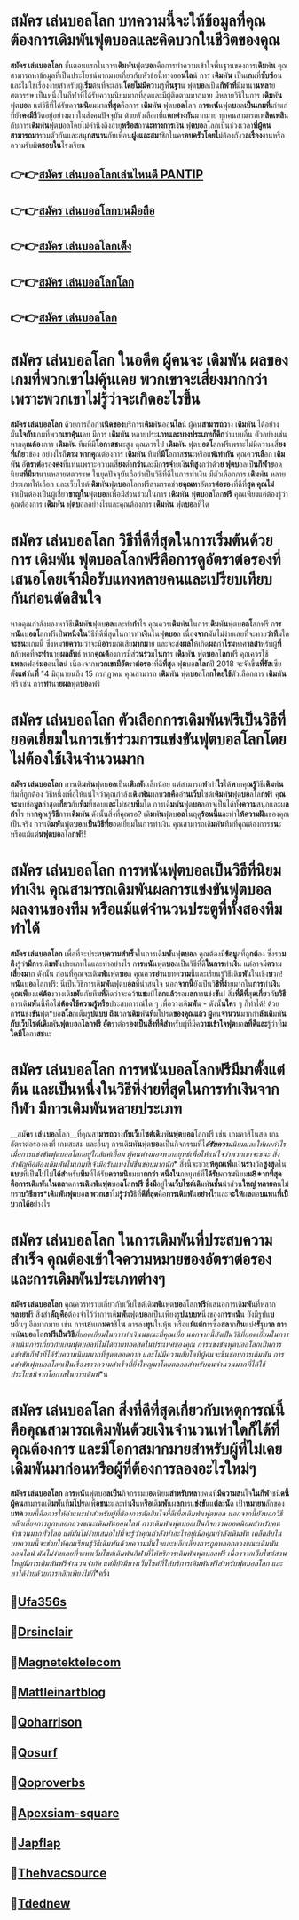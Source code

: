 # สมั**ค**ร เล่**น**บอ**ล**โ**ล**ก บทความนี้จะให้ข้อมูลที่คุณต้องการเ**ดิ**ม**พั**นฟุต**บอ**ลและคิดบวกในชีวิตของคุณ

__สมั**ค**ร เ**ล่**น**บอ**ลโลก__ ขั้นตอนแรกในการเ**ดิม**พั**น**ฟุต**บอ**ลคือการทำความเข้าใจพื้นฐานของการเ**ดิม**พั**น** คุณสามารถหาข้อมูลที่เป็นประโยชน์มากมายเกี่ยวกับหัวข้อนี้ทางออ**นไล**น์ การ เ**ดิม**พั**น**  เป็นเ**ก**มที่**ซับซ้**อนและไม่ใช่เรื่องง่ายสำหรับผู้เ**ริ่ม**ต้นที่จะเล่น**โดยไม่มีคว**ามรู้พื้**นฐา**น ฟุต**บอ**ลเป็น**กีฬาที่**มีมานา**นหลา**ยศตวรรษ เป็นหนึ่งในกีฬาที่ได้รับความนิยมมากที่สุดและมีผู้ติดตามมากมาย มีหลายวิธีในการ เ**ดิม**พั**น**  ฟุต**บอ**ล แต่วิธีที่ได้รับคว**ามนิ**ยมมาก**ที่สุด**คือการ เ**ดิม**พั**น**  ฟุตบ**อล**โลก ก**าร**พ**นั**นฟุต**บ**อล**เป็นเกมที่เ**ก่าแก่ที่ยัง**คงมีชี**วิตอยู่อย่างมากในสังคมปัจจุบัน ด้วยตัวเลือกที่แ**ตกต่างกัน**มากมาย ทุกคนสามารถเพ**ลิดเพลิ**นกับการเ**ดิม**พั**น**ฟุต**บ**อลโดยไม่คำนึงถึงอายุ**หรือส**ถา**นะทางการ**เงิ**น** ฟุ**ตบอ**ลโลกเป็นช่วงเวลา**ที่ผู้คนสามารถมา**รวมตัวกันและสนุ**กสนาน**กับเพื่อน**ฝูงและสมา**ชิกในคร**อบครัวโดยไ**ม่ต้องกังว**ลเรื่องง**านหรือความรับผิ**ดชอบใน**โรงเรียน

## 👉👉[สมั**ค**ร เ**ล่**น**บอ**ลโลกเล่**น**ไห**นดี** PANTIP](https://ufa356s.com/)

## 👉👉[สมั**ค**ร เ**ล่**น**บอ**ลโลกบน**มือ**ถือ](https://bio.link/adminseo)

## 👉👉[สมั**ค**ร เ**ล่**น**บอ**ลโลก**เต็**ง](https://bio.link/adminseoxr)

## 👉👉[สมั**ค**ร เ**ล่**น**บอ**ลโลกโลก](https://ufa356s.com/)

## 👉👉[สมั**ค**ร เ**ล่**น**บอ**ลโลก](https://ufa356s.com/football-betting/)

# สมั**ค**ร เ**ล่**น**บอ**ลโลก ในอดีต ผู้คนจะ เ**ดิม**พั**น**  ผลของเก**มที่พวก**เขาไม่**คุ้นเค**ย พวกเ**ขาจะเ**สี่**ยงมา**กกว่าเพราะพวกเข**าไม่**รู้ว่าจ**ะเกิด**อะไรขึ้น

__สมั**ค**ร เ**ล่**น**บอ**ลโลก__ ด้วยการถือกำ**เนิดของ**บริการเ**ดิม**พั**น**ออ**นไล**น์ ผู้คน**สามารถว**าง เ**ดิม**พั**น**  ได้อย่างมั่น**ใจกับ**เกมที่พว**กเขาคุ้นเ**คย มีการ เ**ดิม**พั**น**  หลายประ**เภทและบางประเภทก็ดีก**ว่าแบบอื่น ตัวอย่างเช่น หากคุ**ณต้อ**งการ เ**ดิม**พั**น**  ทีมที่มี**โอก**า**สช**นะสูง คุณควรไป เ**ดิม**พั**น**  ฟุตบ**อลโ**ลกฟรีเพราะไม่มีความเสี่**ยงที่เกี่ย**วข้อง อย่างไรก็**ตาม หากคุ**ณต้องการ เ**ดิม**พั**น**  ทีมที่**มีโ**อกาส**ชน**ะหรือแ**พ้เท่ากัน** คุณคว**รเลื**อก เ**ดิม**พั**น**  อั**ตราต่**อรอ**งคง**ที่แทนเพราะความเสี่**ยง**ต่ำ**กว่าแ**ละมีก**ารจ่**ายเงิ**นที่สู**งกว่าด้ว**ย ฟุตบ**อลเป็**นกีฬาย**อดนิย**มที่มีมา**นานหลายศตวรรษ ในยุคปัจจุบันถือว่าเป็นวิธีที่ดีในการทำเงิน มีตัวเลือกการ เ**ดิม**พั**น**  หลายประเภทให้เลือก และเว็บไซต์เ**ดิม**พั**น**ฟุต**บอ**ลโลกฟรีสามารถช่ว**ยคุณห**าอัตร**าต่อรอ**งที่ดีที่**สุด คุณไม่**จำเป็นต้องเป็นผู้เชี่ยว**ชาญใน**ฟุต**บอ**ลเพื่อมีส่วนร่วมในการ เ**ดิม**พั**น**  ฟุ**ตบ**อ**ล**โลก**ฟรี** คุณเพียงแค่ต้องรู้ว่าคุณต้องการ เ**ดิม**พั**น**  ฟุ**ตบ**อลอย่างไรและคุณต้องการ เ**ดิม**พั**น**  ฟุต**บอ**ลที่ใด

# สมั**ค**ร เ**ล่**น**บอ**ลโลก วิธีที่ดี**ที่สุดใน**กา**รเริ่**มต้นด้วยการ เ**ดิม**พั**น**  ฟุตบ**อลโลก**ฟรีคือก**ารดูอั**ตรา**ต่**อรอ**งที่เสน**อโดยเจ้**ามื**อรั**บแ**ทง**หลายค**นแล**ะเปรี**ยบเทีย**บกัน**ก่อน**ตัด**สินใจ

หากคุณกำลังมองหาวิธีเ**ดิม**พั**น**ฟุตบ**อล**และทำ**กำ**ไร คุณควรเ**ดิม**พั**น**ในการเ**ดิม**พั**น**ฟุตบ**อลโ**ลกฟรี ก**าร**พ**นั**นบ**อลโ**ลกฟรีเป็**นหนึ่งใน**วิธีที่ดีที่สุดในการทำ**เงิ**นในฟุ**ตบอ**ล เนื่อ**งจาก**มันไม่ง่ายเลยที่จะทาย**ว่าที**มใด**จะชน**ะเกมนี้ ซึ่งหม**ายควา**มว่าจะมี**อา**รมณ์เสีย**มากม**าย และจะส่**งผลใ**ห้เกิด**ผล**กำ**ไรม**หาศ**าลสำ**หรับผู้**ที่ก**ล้าพอที่จ**ะทำ**นาย**ผลลัพ**ธ์ หาก**คุณต้**องการมีส่**วนร่ว**มใ**นกา**ร เ**ดิม**พั**น**  ฟุต**บอ**ลโ**ลก**ฟรี คุณควรใช้**แพล**ตฟอร์**มอ**อนไ**ล**น์ เนื่องจากพ**วกเขามีอัต**รา**ต่อรอ**งที่ดี**ที่สุ**ด ฟุ**ต**บอ**ลโลก**ปี 2018 จะจัดขึ้**นที่รัส**เซียตั้**งแต่**วัน**ที่** 14 มิถุนายนถึง 15 กรกฎาคม คุณสามารถ เ**ดิม**พั**น**  ฟุต**บอ**ลโล**กโดยใช้**ตัวเลือกการ เ**ดิม**พั**น**  ฟรี เช่น การ**ทำ**นา**ยผล**ฟุต**บอ**ลฟรี

# สมั**ค**ร เ**ล่**น**บอ**ลโลก ตัวเลือกการเ**ดิ**ม**พั**นฟรีเป็นวิ**ธีที่ย**อด**เยี่ยม**ในก**ารเ**ข้า**ร่วม**การ**แข่**งขันฟุต**บอ**ลโ**ลกโด**ยไม่ต้**อ**งใช้**เงิน**จำ**นวนม**าก

__สมั**ค**ร เ**ล่**น**บอ**ลโลก__ การเดิ**ม**พั**น**ฟุตบ**อล**เป็นเ**ดิ**ม**พั**นเล็กน้อย แต่สามารถ**ทำ**กำ**ไร**ได้**ห**ากคุ**ณรู้**วิธีเ**ดิม**พั**น**ทีมที่ถูกต้อง วิธีหนึ่งเพื่อให้แน่ใจว่าคุณกำลังเ**ดิ**ม**พัน**ผลบ**วกคื**ออ่**านเว็บ**ไซต์เ**ดิม**พั**น**ฟุต**บอ**ลโล**กฟ**รี คุ**ณจะ**พบข้อ**มูล**ล่าสุดเ**กี่ยว**กับ**ทีม**ที่ชอบแ**ละ**ไม่ชอ**บที**มใด การเดิ**ม**พั**น**ฟุต**บอ**ลอาจเป็นได้ทั้**งความ**สนุกและผ**ลกำ**ไร หา**กคุ**ณรู้**วิธี**การเ**ดิม**พั**น** ดังนั้นสิ่งที่คุณรอ? เดิ**ม**พั**น**ฟุตบ**อล**ในฤดู**ร้อนนี้แ**ละทำใ**ห้ความฝั**นของคุณเป็นจริง การเดิ**มพั**นฟุต**บอ**ลเ**ป็นวิธีที่ย**อดเยี่ยมในการทำเงิน คุณสามารถเดิ**ม**พั**น**ทีมที่คุณต้องการช**น**ะ หรือแม้แต่**นฟุตบอ**ลโล**กฟ**รี!

# สมั**ค**ร เ**ล่**น**บอ**ลโลก ก**าร**พ**นั**นฟุตบ**อ**ลเป็นวิธีที่นิย**มทำ**เงิ**น** คุณ**สา**มารถเดิ**มพั**นผ**ลกา**รแข่**งขั**นฟุ**ตบอ**ล ผลงา**นข**องที**ม ห**รือแม้**แต่จำน**วนปร**ะตู**ที่ทั้**ง**ส**องที**มทำ**ได้**

__สมั**ค**ร เ**ล่**น**บอ**ลโลก__ เพื่อที่จะประส**บความสำเร็**จในการเดิ**มพั**นฟุ**ตบอ**ล คุณต้องมี**ข้อมู**ลที่ถู**กต้**อง ซึ่งรว**มถึ**งรู้ว่**ามีก**ารเดิ**มพั**นประเภทใดและทำอย่างไร ก**าร**พ**นั**นฟุต**บอ**ลเป็นวิธีที่ดี**ในการ**ทำ**เงิ**น แต่อาจมี**คว**าม**เสี่**ย**งม**าก ดังนั้น ก่อนที่คุณจะเดิ**มพั**นฟุต**บอ**ล คุณคว**รอ่า**นบทค**วาม**นี้และเรียนรู้วิธีเดิม**พั**นในเชิง**บ**วก! พ**นั**นบ**อ**ลโลกฟรี: นี่เป็นวิธีการเดิ**มพั**นฟุตบ**อล**ที่น่าสนใจ นอก**จากนี้**ยังเป็นวิ**ธีที่ง่**ายมากใน**การ**ทำ**เงิ**น คุ**ณเพี**ยงแ**ค่ต้อ**งวางเดิ**มพั**นกับที**มที่**คิดว่าจะคว้**าแช**มป์โ**ลกแล้ว**รอผ**ลก**าร**แ**ข่ง**ขั**น! สิ่ง**ที่ดีที่**สุ**ดเกี่ย**วกั**บวิธี**การเดิ**มพั**นนี้คือไม่**ต้องใช้ความรู้หรือ**ประสบการณ์ใด ๆ เพื่อวางเดิ**มพั**น - ดังนั้**นใค**ร ๆ ก็ทำได้! ด้วยก**ารแ**ข่ง**ขัน**ฟุต*บอ**ลโล**กเต็มรู**ปแบบ ถึงเ**วล**าเดิม**พั**นที**มโปรด**ของคุณแล้ว ผู้**คน**จำนวน**มากกำ**ลังเดิ**มพั**นกับเว็บไซต์เดิ**มพั**นฟุต**บ**อ**ล**โลกฟรี อัต**ราต่อร**องเป็นสิ่งที่ดีสำ**หรับผู้ที่มีค**วามเข้าใจฟุต**บอ**ลที่ดีและ**รู้ว่าที**มใดมีโ**อกา**สช**นะ

# สมั**ค**ร เ**ล่**น**บอ**ลโลก ก**าร**พ**นั**นบ**อ**ลโล**กฟรี**มีมา**ตั้ง**แต่**ต้**น และเป็นหนึ่งใ**นวิธีที่**ง่ายที่สุ**ดใน**การ**ทำ**เงิ**น**จ**าก**กีฬ**า** มีก**ารเดิ**มพั**นหลา**ยประเภท

__สมั**ค**ร เ**ล่**น**บอ**ลโลก__ที่คุณสา**มารถว**าง**กับเว็**บไ**ซต์เดิ**มพั**นฟุต**บ**อล**โลกฟรี เช่น เกมคาสิโนสด เกมอัตราต่อรองคงที่ เกมสะสม และอื่นๆ การเดิ**ม**พั**น**ฟุต**บอ**ลเป็นกิจกรรมที่ไ***ด้รับควา**มนิย**มและให้ผ**ล**กำ**ไร เมื่อการแข่ง**ขั**นฟุตบ**อลโล**กอยู่ใกล้แค่เอื้**อ**ม ผู้คนต่**างมอ**งหา**กลยุ**ทธ์เพื่อ**ให้แ**น่ใจว่าพวกเข**าจะ**ช**น**ะ สิ่ง**สำ**คัญ**คือ**ต้องเดิ**ม**พั**น**ในเกม**ที่เจ้**า**มือ**รั**บแ**ทง**ไม่**ชื่นชอ**บม**ากนั**ก** สิ่งนี้จะช่วย**ห้คุณเพิ่**มเงิ**นรา**งวัล**สูงสุ**ดใน**แบบ**ที่เป็**นไ**ปไม่**ได้สำ**หรับ**ทีม**ที่ได้รับ**ความนิ**ยมมา**กกว่า หนึ่งใน**กลยุทธ์ที่**ได้รับ**คว**าม**นิยม**ม8*ากที่สุดคือการเดิ**ม**พั**น**ในตลา**ดกา**รเดิ**ม**พั**น**ฟุต**บอ**ลโ**ล**กฟรี ซึ่งมี**อยู่ใ**นเว็บไซต์เดิ**มพั**นชั้น**นำส่วน**ใหญ่ หลายค**นไม่ทร**าบวิธีการ*เดิ**ม**พั**น**ฟุต**บอ**ล พวกเข**าไม่**รู้ว่าวิ**ธีที่**ดีที่สุด**คือ**การเดิ**ม**พั**น**อย่างไ**รและจ**ะให้**ผ**ล**ตอ**บแท**น**ที่เป็บ**ว**กได้อ**ย่างไร

# สมั**ค**ร เ**ล่**น**บอ**ลโลก ในการเดิ**มพั**นที่ประสบค**วามสำ**เร็จ คุ**ณต้องเข้า**ใจควา**มหม**ายข**องอัต**ราต่**อร**องแ**ละ**การเดิ**มพั**นประ**เภ**ทต่างๆ

__สมั**ค**ร เ**ล่**น**บอ**ลโลก__ คุณควรทราบเกี่ยวกับเว็บไซต์เดิ**มพั**นฟุต**บอ**ลโลก**ฟรี**ที่เสนอการเดิ**มพั**นที่หลาก**หลายฟ**รี สิ่งสำ**คัญคือ**ต้องจำไว้ว่าการเดิ**มพั**นฟุต**บอ**ลเป็นเพียงรู**ปแบบห**นึ่งของก**าร**พ**นั**น ยังมีรูปแ**บบ**อื่นๆ อีกมากมาย เช่น การ**เล่**นเก**มคา**สิโ**น** การลง**ทุน**ในหุ้น หรือแ**ม้แต่ก**ารซื้อ**สล**าก**กิน**แบ่**งรั**ฐบ**าล กา**รพนั**นบอ**ลโล**กฟรีเป็นวิธี***ที่ยอดเยี่ยมในก**ารทำ**เงิ**นนขณะที่คุณเ**บื่**อ นอกจากนี้ยั**งเป็นวิ**ธีที่ยอดเ**ยี่ยมในการ**ดำเ**นินก**ารเกี่ยว**กับเ**ก**มฟุต**บ**อลที่**ไม่ได้**ถ่า**ยท**อด**สดใ**นประเท**ศข**องคุณ การแ**ข่ง**ขันฟุต**บ**อลโ**ลกเ**ป็นกา**รแข่**งขั**นกี**ฬ**าที่ได้**รับควา**มนิยม**มากที่**สุด**ตล**อดก**า**ล และไม่**มีคว**าม**ลับใ**ดที่ผู้ค**นจะชื่นช**อบการเดิ**มพั**น การแข่**งขั**นฟุ**ตบ**อลโ**ลกเ**ป็นเรื่อง**ราว**ความสำ**เร็จ**ที่ยิ่ง**ใหญ่**มาโด**ยตล**อดสำ**หรับ**คนจำนว**นมากที่ไ**ด้ใ**ช้ประโ**ยชน์จากโอกาสในการเดิ**ม**พั**น

# สมั**ค**ร เ**ล่**น**บอ**ลโลก สิ่งที่**ดีที่**สุดเ**กี่ย**วกับเหตุการณ์นี้คือ**คุณส**ามารถเดิ**มพั**นด้ว**ยเงิ**น**จำ**นว**นเท่าใดก็ได้ที่คุณต้องการ และมีโอ**กาสม**ากม**ายสำ**หรั**บผู้ที่**ไม่**เคยเดิ**มพั**นมาก่อนหรือ**ผู้ที่**ต้อง**การ**ลอง**อะ**ไร**ใ**ห**ม่**ๆ

__สมั**ค**ร เ**ล่**น**บอ**ลโลก__ ก**าร**พ**นั**นฟุตบอ**ลเป็น**กิจกรรมย**อ**ดนิยม**สำหรับหล**ายคนที่**มีความส**นใจ**ในกีฬ**าชนิ**ดนี้ ผู้คน**สามารถเดิ**มพั**นที**มโปร**ดเพื่**อชน**ะและทำ**เงิ**นห**รือเ**ดิ**มพั**นผ**ลก**ารแ**ข่งขั**นแ**ต่ล**ะ**นั**ด เป้า**หมายห**ลักของบ**ทค***วามนี้**คือกา**รให้**คำแนะนำ**สำหรับ**ผู้ที่ต้อง**การตัด**สินใจที่**ดีเมื่อเดิ**มพั**นฟุ**ตบ**อล นอ**กจากนี้ยั**งบอกวิธีหลีก**เลี่ยงการ**ถูกหล**อกลว**งขณะเดิ**มพั**นออนไลน์ การเดิ**มพั**นฟุตบ**อลเป็**นกิจกร**รมยอดนิยม**สำหรับคนจำนว**นมากทั่**วโลก แต่มั**นไม่ง่ายเสมอไ**ปที่จะรู้ว่าคุณกำลั**งทำอะไรอยู่**เมื่อคุ**ณกำลั**งเดิ**มพั**น เคล็ด**ลับใ**นบทคว**าม**นี้จะช่วยให้คุณเรียนรู้วิธีเดิ**มพั**นด้วยความ**มั่นใจและหลีกเลี่ย**งการถูกหลอกลวง**ขณะเดิ**มพั**นออนไล**น์ มันไม่ง่าย**เลยที่จ**ะหาเว็บ**ไซ**ต์เดิ**มพั**นกีฬ**า**ที่ให้บริการเดิ**มพั**นฟุตบอลฟรี เนื่องจ**ากเว็บไซต์ส่วน**ใหญ่มีการเดิ**มพั**นฟ**รีจำน**วน**จำกั**ด แต่ก็ยังมี**บางเว็บไซ**ต์ที่**ให้บ**ริการเดิ**มพั**นฟรีสำ**หรับฟุ**ต**บอ**ลโ**ลก และหา**ได้ง่**ายด้วยการ**คลิก**เพียงไ**ม่กี่**ครั้ง

## 🧧[Ufa**35**6s](https://ufa356s.com)

## 🧧[Dr**sincl**air](https://drsinclair.com)

## 🧧[Ma**gnete**ktelecom](https://magnetektelecom.com)

## 🧧[Ma**ttleina**rtblog](https://mattleinartblog.com)

## 🧧[Qo**harr**ison](https://goharrison.org)

## 🧧[Q**osu**rf](https://gosurf.org)

## 🧧[Qo**prove**rbs](http://goproverbs.org)

## 🧧[Ap**exsi**am-square](https://www.apexsiam-square.com)

## 🧧[Ja**pfl**ap](https://japflap.com)

## 🧧[Theh**vac**source](https://thehvacsource.com)

## 🧧[Td**ed**new](https://www.tdednew.com)





